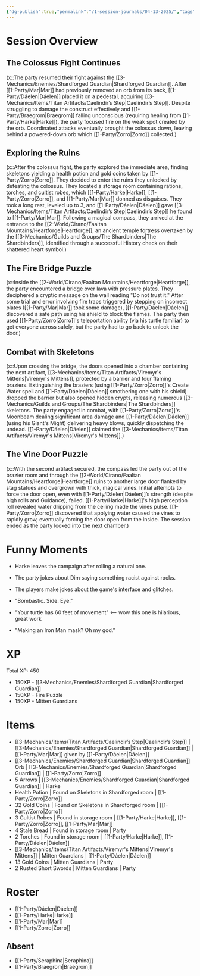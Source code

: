 ```yaml
---
{"dg-publish":true,"permalink":"/1-session-journals/04-13-2025/","tags":["journal"]}
---
```



# Session Overview

## The Colossus Fight Continues

(x::The party resumed their fight against the [[3-Mechanics/Enemies/Shardforged Guardian\|Shardforged Guardian]]. After [[1-Party/Mar\|Mar]] had previously removed an orb from its back, [[1-Party/Dáelen\|Dáelen]] placed it on a pedestal, acquiring [[3-Mechanics/Items/Titan Artifacts/Caelindir’s Step\|Caelindir’s Step]]. Despite struggling to damage the construct effectively and [[1-Party/Braegrom\|Braegrom]] falling unconscious (requiring healing from [[1-Party/Harke\|Harke]]), the party focused fire on the weak spot created by the orb. Coordinated attacks eventually brought the colossus down, leaving behind a powered-down orb which [[1-Party/Zorro\|Zorro]] collected.)

## Exploring the Ruins

(x::After the colossus fight, the party explored the immediate area, finding skeletons yielding a health potion and gold coins taken by [[1-Party/Zorro\|Zorro]]. They decided to enter the ruins they unlocked by defeating the colossus. They located a storage room containing rations, torches, and cultist robes, which [[1-Party/Harke\|Harke]], [[1-Party/Zorro\|Zorro]], and [[1-Party/Mar\|Mar]] donned as disguises. They took a long rest, leveled up to 3, and [[1-Party/Dáelen\|Dáelen]] gave [[3-Mechanics/Items/Titan Artifacts/Caelindir’s Step\|Caelindir’s Step]] he found to [[1-Party/Mar\|Mar]]. Following a magical compass, they arrived at the entrance to the [[2-World/Cirano/Faaltan Mountains/Heartforge\|Heartforge]], an ancient temple fortress overtaken by the [[3-Mechanics/Guilds and Groups/The Shardbinders\|The Shardbinders]], identified through a successful History check on their shattered heart symbol.)

## The Fire Bridge Puzzle

(x::Inside the [[2-World/Cirano/Faaltan Mountains/Heartforge\|Heartforge]], the party encountered a bridge over lava with pressure plates. They deciphered a cryptic message on the wall reading "Do not trust it." After some trial and error involving fire traps triggered by stepping on incorrect plates ([[1-Party/Mar\|Mar]] took some damage), [[1-Party/Dáelen\|Dáelen]] discovered a safe path using his shield to block the flames. The party then used [[1-Party/Zorro\|Zorro]]'s teleportation ability (via his turtle familiar) to get everyone across safely, but the party had to go back to unlock the door.)

## Combat with Skeletons

(x::Upon crossing the bridge, the doors opened into a chamber containing the next artifact, [[3-Mechanics/Items/Titan Artifacts/Viremyr's Mittens\|Viremyr's Mittens]], protected by a barrier and four flaming braziers. Extinguishing the braziers (using [[1-Party/Zorro\|Zorro]]'s Create Water spell and [[1-Party/Dáelen\|Dáelen]] smothering one with his shield) dropped the barrier but also opened hidden crypts, releasing numerous [[3-Mechanics/Guilds and Groups/The Shardbinders\|The Shardbinders]] skeletons. The party engaged in combat, with [[1-Party/Zorro\|Zorro]]'s Moonbeam dealing significant area damage and [[1-Party/Dáelen\|Dáelen]] (using his Giant's Might) delivering heavy blows, quickly dispatching the undead. [[1-Party/Dáelen\|Dáelen]] claimed the [[3-Mechanics/Items/Titan Artifacts/Viremyr's Mittens\|Viremyr's Mittens]].)

## The Vine Door Puzzle

(x::With the second artifact secured, the compass led the party out of the brazier room and through the [[2-World/Cirano/Faaltan Mountains/Heartforge\|Heartforge]] ruins to another large door flanked by stag statues and overgrown with thick, magical vines. Initial attempts to force the door open, even with [[1-Party/Dáelen\|Dáelen]]’s strength (despite high rolls and Guidance), failed. [[1-Party/Harke\|Harke]]'s high perception roll revealed water dripping from the ceiling made the vines pulse. [[1-Party/Zorro\|Zorro]] discovered that applying water caused the vines to rapidly grow, eventually forcing the door open from the inside. The session ended as the party looked into the next chamber.)

# Funny Moments

- Harke leaves the campaign after rolling a natural one.

- The party jokes about Dim saying something racist against rocks.

- The players make jokes about the game's interface and glitches.

- "Bombastic. Side. Eye."

- "Your turtle has 60 feet of movement" <-- wow this one is hilarious, great work

- "Making an Iron Man mask? Oh my god."

# XP

Total XP: 450

- 150XP - [[3-Mechanics/Enemies/Shardforged Guardian\|Shardforged Guardian]]
- 150XP - Fire Puzzle
- 150XP - Mitten Guardians

# Items

- [[3-Mechanics/Items/Titan Artifacts/Caelindir’s Step\|Caelindir’s Step]] | [[3-Mechanics/Enemies/Shardforged Guardian\|Shardforged Guardian]] | [[1-Party/Mar\|Mar]] given by [[1-Party/Dáelen\|Dáelen]]
- [[3-Mechanics/Enemies/Shardforged Guardian\|Shardforged Guardian]] Orb | [[3-Mechanics/Enemies/Shardforged Guardian\|Shardforged Guardian]] | [[1-Party/Zorro\|Zorro]]
- 5 Arrows | [[3-Mechanics/Enemies/Shardforged Guardian\|Shardforged Guardian]] | Harke
- Health Potion | Found on Skeletons in Shardforged room | [[1-Party/Zorro\|Zorro]]
- 32 Gold Coins | Found on Skeletons in Shardforged room | [[1-Party/Zorro\|Zorro]]
- 3 Cultist Robes | Found in storage room | [[1-Party/Harke\|Harke]], [[1-Party/Zorro\|Zorro]], [[1-Party/Mar\|Mar]]
- 4 Stale Bread | Found in storage room | Party
- 2 Torches | Found in storage room | [[1-Party/Harke\|Harke]], [[1-Party/Dáelen\|Dáelen]]
- [[3-Mechanics/Items/Titan Artifacts/Viremyr's Mittens\|Viremyr's Mittens]] | Mitten Guardians | [[1-Party/Dáelen\|Dáelen]]
- 13 Gold Coins | Mitten Guardians | Party
- 2 Rusted Short Swords | Mitten Guardians | Party

# Roster 



- [[1-Party/Dáelen\|Dáelen]]
- [[1-Party/Harke\|Harke]]
- [[1-Party/Mar\|Mar]]
- [[1-Party/Zorro\|Zorro]]

## Absent



- [[1-Party/Seraphina\|Seraphina]]
- [[1-Party/Braegrom\|Braegrom]]